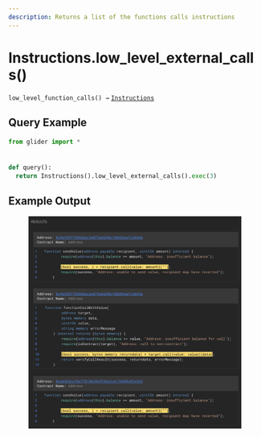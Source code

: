 ```yaml
---
description: Returns a list of the functions calls instructions
---
```


# Instructions.low\_level\_external\_calls()

`low_level_function_calls() →` [`Instructions`](./)

## Query Example

```python
from glider import *


def query():
  return Instructions().low_level_external_calls().exec(3)
```

## Example Output

<figure><img src="../../.gitbook/assets/image (1) (1).png" alt=""><figcaption></figcaption></figure>
